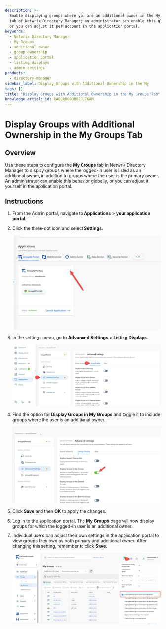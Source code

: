 ```yaml
---
description: >-
  Enable displaying groups where you are an additional owner in the My Groups
  tab of Netwrix Directory Manager; an administrator can enable this globally,
  or you can adjust it per account in the application portal.
keywords:
  - Netwrix Directory Manager
  - My Groups
  - additional owner
  - group ownership
  - application portal
  - listing displays
  - admin settings
products:
  - directory-manager
sidebar_label: Display Groups with Additional Ownership in the My
tags: []
title: "Display Groups with Additional Ownership in the My Groups Tab"
knowledge_article_id: kA0Qk0000002JL7KAM
---
```


# Display Groups with Additional Ownership in the My Groups Tab

## Overview

Use these steps to configure the **My Groups** tab in Netwrix Directory Manager to display groups where the logged-in user is listed as an additional owner, in addition to groups where the user is the primary owner. An administrator can enable this behavior globally, or you can adjust it yourself in the application portal.

## Instructions

1. From the Admin portal, navigate to **Applications** > **your application portal**.  
2. Click the three-dot icon and select **Settings**.  

   ![Admin portal navigation to application portal settings](images/ka0Qk000000EZ4L_0EMQk00000Bsr2b.png)
3. In the settings menu, go to **Advanced Settings** > **Listing Displays**.  

   ![Advanced settings and listing displays in admin portal](images/ka0Qk000000EZ4L_0EMQk00000Bsr4D.png)
4. Find the option for **Display Groups in My Groups** and toggle it to include groups where the user is an additional owner.  

   ![Toggle for Display Groups in My Groups setting](images/ka0Qk000000EZ4L_0EMQk00000Bsr0z.png)
5. Click **Save** and then **OK** to apply the changes.
6. Log in to the application portal. The **My Groups** page will now display groups for which the logged-in user is an additional owner.
7. Individual users can adjust their own settings in the application portal to view groups they own as both primary and additional owner. After changing this setting, remember to click **Save**.

   ![User-level setting to display groups as primary and additional owner](images/ka0Qk000000EZ4L_0EMQk00000Bsr5p.png)
